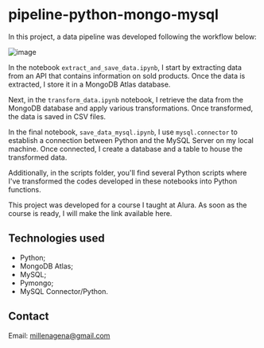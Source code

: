 # pipeline-python-mongo-mysql

In this project, a data pipeline was developed following the workflow below:

![image](https://github.com/millenagena/pipeline-python-mongo-mysql/assets/69437878/66c7f3c2-d0d4-4744-b5a6-4d233bbd3646)

In the notebook `extract_and_save_data.ipynb`, I start by extracting data from an API that contains information on sold products. Once the data is extracted, I store it in a MongoDB Atlas database.

Next, in the `transform_data.ipynb` notebook, I retrieve the data from the MongoDB database and apply various transformations. Once transformed, the data is saved in CSV files.

In the final notebook, `save_data_mysql.ipynb`, I use `mysql.connector` to establish a connection between Python and the MySQL Server on my local machine. Once connected, I create a database and a table to house the transformed data.

Additionally, in the scripts folder, you'll find several Python scripts where I've transformed the codes developed in these notebooks into Python functions.

This project was developed for a course I taught at Alura. As soon as the course is ready, I will make the link available here.

## Technologies used

* Python;
* MongoDB Atlas;
* MySQL;
* Pymongo;
* MySQL Connector/Python.

## Contact

Email: millenagena@gmail.com
